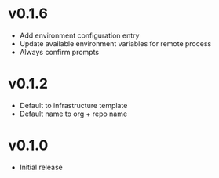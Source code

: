 # v0.1.6
* Add environment configuration entry
* Update available environment variables for remote process
* Always confirm prompts

# v0.1.2
* Default to infrastructure template
* Default name to org + repo name

# v0.1.0
* Initial release
